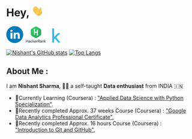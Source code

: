 # Hey, <img src="https://raw.githubusercontent.com/ABSphreak/ABSphreak/master/gifs/Hi.gif" height="30px"/> 

<!--contact information links with logos-->
<a href="https://www.linkedin.com/in/nishantsharma95/"><img src="link_logos/linkedin.png" width="45" /></a>
<a href="https://www.hackerrank.com/niku4195jjn"><img src="link_logos/HackerRank.png" width="60" /></a>
<a href="https://www.kaggle.com/nishantsharma4195"><img src="link_logos/kaggle.jpg" width="40" /></a>

[![Nishant's GitHub stats](https://github-readme-stats.vercel.app/api?username=Nishant4195&show_icons=true&show_icons=true&theme=vue)](https://github.com/Nishant4195/github-readme-stats)
[![Top Langs](https://github-readme-stats.vercel.app/api/top-langs/?username=Nishant4195&layout=compact)](https://github.com/Nishant4195/github-readme-stats)

## About Me : 
I am **Nishant Sharma**, 🧍‍♂️ a self-taught **Data enthusiast** from INDIA 🇮🇳 

* 🌱Currently Learning (Coursera) : <a href="https://www.coursera.org/specializations/data-science-python">"Applied Data Science with Python Specialization"</a>.
* 📝Recently completed Approx. 37 weeks Course (Coursera) : <a href="https://coursera.org/verify/professional-cert/KRDFVNE9F32A">"Google Data Analytics Professional Certificate".</a>
* 📝Recently completed Approx. 16 hours Course (Coursera) : <a href="https://coursera.org/verify/MVSRPYEA45XW">"Introduction to Git and GitHub".</a>
